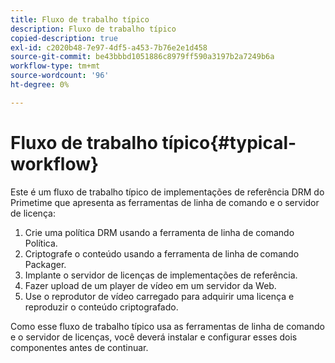 ```yaml
---
title: Fluxo de trabalho típico
description: Fluxo de trabalho típico
copied-description: true
exl-id: c2020b48-7e97-4df5-a453-7b76e2e1d458
source-git-commit: be43bbbd1051886c8979ff590a3197b2a7249b6a
workflow-type: tm+mt
source-wordcount: '96'
ht-degree: 0%

---
```


# Fluxo de trabalho típico{#typical-workflow}

Este é um fluxo de trabalho típico de implementações de referência DRM do Primetime que apresenta as ferramentas de linha de comando e o servidor de licença:

1. Crie uma política DRM usando a ferramenta de linha de comando Política.
1. Criptografe o conteúdo usando a ferramenta de linha de comando Packager.
1. Implante o servidor de licenças de implementações de referência.
1. Fazer upload de um player de vídeo em um servidor da Web.
1. Use o reprodutor de vídeo carregado para adquirir uma licença e reproduzir o conteúdo criptografado.

Como esse fluxo de trabalho típico usa as ferramentas de linha de comando e o servidor de licenças, você deverá instalar e configurar esses dois componentes antes de continuar.
